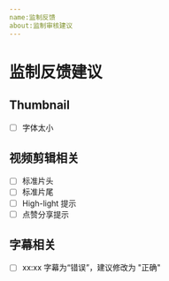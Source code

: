 ```yaml
---
name:监制反馈
about:监制审核建议
---
```

# 监制反馈建议

## Thumbnail
- [ ] 字体太小

## 视频剪辑相关
- [ ] 标准片头
- [ ] 标准片尾
- [ ] High-light 提示
- [ ] 点赞分享提示

## 字幕相关
- [ ] xx:xx 字幕为“错误”，建议修改为 "正确"
